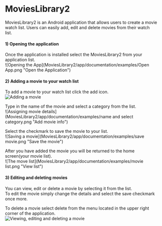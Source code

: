 # MoviesLibrary2 #
MoviesLibrary2 is an Android application that allows users to create a movie watch list. Users can easily add, edit and delete movies from their watch list.

#### 1) Opening the application ####
Once the application is installed select the MoviesLibrary2 from your application list.   
![Opening the App](MoviesLibrary2/app/documentation/examples/Open App.png "Open the Application")

#### 2) Adding a movie to your watch list ####
To add a movie to your watch list click the add icon.  
![Adding a movie](MoviesLibrary2/app/documentation/examples/welcome.png "Add a movie")  

Type in the name of the movie and select a category from the list.  
![Assigning movie details](MoviesLibrary2/app/documentation/examples/name and select category.png "Add movie info")  

Select the checkmark to save the movie to your list.  
![Saving a movie](MoviesLibrary2/app/documentation/examples/save movie.png "Save the movie")  

After you have added the movie you will be returned to the home screen(your movie list).  
![The move list](MoviesLibrary2/app/documentation/examples/movie list.png "View list")  

#### 3) Editing and deleting movies ####
You can view, edit or delete a movie by selecting it from the list.  
To edit the movie simply change the details and select the save checkmark once more.  

To delete a movie select delete from the menu located in the upper right corner of the application.  
![Viewing, editing and deleting a movie](MoviesLibrary2/app/documentation/examples/delete.png "View, Edit and Delete")  
